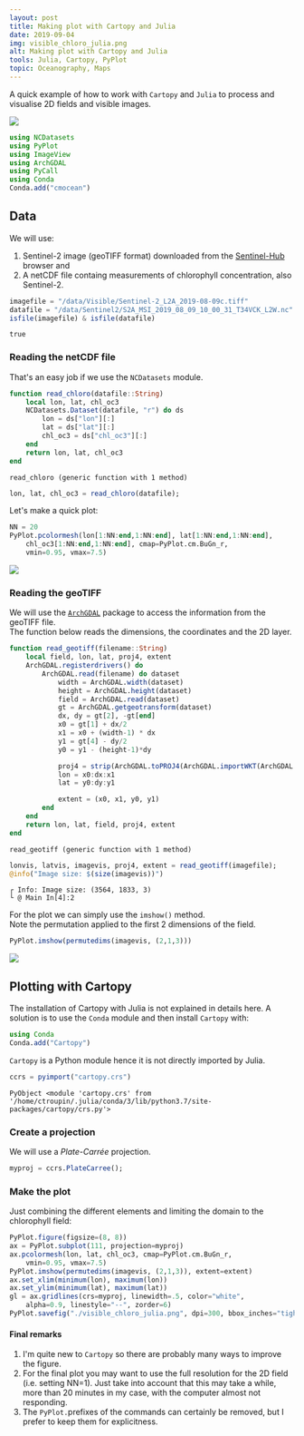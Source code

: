```yaml
---
layout: post
title: Making plot with Cartopy and Julia
date: 2019-09-04
img: visible_chloro_julia.png
alt: Making plot with Cartopy and Julia
tools: Julia, Cartopy, PyPlot
topic: Oceanography, Maps
---
```


A quick example of how to work with `Cartopy` and `Julia` to process and visualise 2D fields and visible images.

<img src="{{ site.url }}/figures/blog/{{ page.img }}" class="img-responsive">


```julia
using NCDatasets
using PyPlot
using ImageView
using ArchGDAL
using PyCall
using Conda
Conda.add("cmocean")
```

## Data
We will use:
1. Sentinel-2 image (geoTIFF format) downloaded from the [Sentinel-Hub](https://apps.sentinel-hub.com/eo-browser/?lat=57.991&lng=18.620&zoom=9&time=2019-08-09&preset=1_TRUE_COLOR&atmFilter=DOS1&datasource=Sentinel-2%20L2A) browser and
2. A netCDF file containg measurements of chlorophyll concentration, also Sentinel-2.


```julia
imagefile = "/data/Visible/Sentinel-2_L2A_2019-08-09c.tiff"
datafile = "/data/Sentinel2/S2A_MSI_2019_08_09_10_00_31_T34VCK_L2W.nc"
isfile(imagefile) & isfile(datafile)
```

    true


### Reading the netCDF file
That's an easy job if we use the `NCDatasets` module.


```julia
function read_chloro(datafile::String)
    local lon, lat, chl_oc3
    NCDatasets.Dataset(datafile, "r") do ds
        lon = ds["lon"][:]
        lat = ds["lat"][:]
        chl_oc3 = ds["chl_oc3"][:]
    end
    return lon, lat, chl_oc3
end
```

    read_chloro (generic function with 1 method)


```julia
lon, lat, chl_oc3 = read_chloro(datafile);
```

Let's make a quick plot:


```julia
NN = 20
PyPlot.pcolormesh(lon[1:NN:end,1:NN:end], lat[1:NN:end,1:NN:end],
    chl_oc3[1:NN:end,1:NN:end], cmap=PyPlot.cm.BuGn_r,
    vmin=0.95, vmax=7.5)
```

<img src="{{ site.url }}/figures/blog/cartopy-julia/output_8_0.png" class="img-responsive">


### Reading the geoTIFF
We will use the [`ArchGDAL`](https://github.com/yeesian/ArchGDAL.jl) package to access the information from the geoTIFF file.       
The function below reads the dimensions, the coordinates and the 2D layer.


```julia
function read_geotiff(filename::String)
    local field, lon, lat, proj4, extent
    ArchGDAL.registerdrivers() do
        ArchGDAL.read(filename) do dataset
            width = ArchGDAL.width(dataset)
            height = ArchGDAL.height(dataset)
            field = ArchGDAL.read(dataset)
            gt = ArchGDAL.getgeotransform(dataset)
            dx, dy = gt[2], -gt[end]
            x0 = gt[1] + dx/2
            x1 = x0 + (width-1) * dx
            y1 = gt[4] - dy/2
            y0 = y1 - (height-1)*dy

            proj4 = strip(ArchGDAL.toPROJ4(ArchGDAL.importWKT(ArchGDAL.getproj(dataset))))
            lon = x0:dx:x1
            lat = y0:dy:y1

            extent = (x0, x1, y0, y1)
        end
    end
    return lon, lat, field, proj4, extent
end
```


    read_geotiff (generic function with 1 method)


```julia
lonvis, latvis, imagevis, proj4, extent = read_geotiff(imagefile);
@info("Image size: $(size(imagevis))")
```

    ┌ Info: Image size: (3564, 1833, 3)
    └ @ Main In[4]:2


For the plot we can simply use the `imshow()` method.     
Note the permutation applied to the first 2 dimensions of the field.


```julia
PyPlot.imshow(permutedims(imagevis, (2,1,3)))
```

<img src="{{ site.url }}/figures/blog/cartopy-julia/output_13_0.png" class="img-responsive">


## Plotting with Cartopy

The installation of Cartopy with Julia is not explained in details here. A solution is to use the `Conda` module and then install `Cartopy` with:
```julia
using Conda
Conda.add("Cartopy")
```
`Cartopy` is a Python module hence it is not directly imported by Julia.


```julia
ccrs = pyimport("cartopy.crs")
```


    PyObject <module 'cartopy.crs' from '/home/ctroupin/.julia/conda/3/lib/python3.7/site-packages/cartopy/crs.py'>


### Create a projection
We will use a *Plate-Carrée* projection.


```julia
myproj = ccrs.PlateCarree();
```

### Make the plot
Just combining the different elements and limiting the domain to the chlorophyll field:


```julia
PyPlot.figure(figsize=(8, 8))
ax = PyPlot.subplot(111, projection=myproj)
ax.pcolormesh(lon, lat, chl_oc3, cmap=PyPlot.cm.BuGn_r,
    vmin=0.95, vmax=7.5)
PyPlot.imshow(permutedims(imagevis, (2,1,3)), extent=extent)
ax.set_xlim(minimum(lon), maximum(lon))
ax.set_ylim(minimum(lat), maximum(lat))
gl = ax.gridlines(crs=myproj, linewidth=.5, color="white",
    alpha=0.9, linestyle="--", zorder=6)
PyPlot.savefig("./visible_chloro_julia.png", dpi=300, bbox_inches="tight")
```

#### Final remarks
1. I'm quite new to `Cartopy` so there are probably many ways to improve the figure.
2. For the final plot you may want to use the full resolution for the 2D field (i.e. setting NN=1). Just take into account that this may take a while, more than 20 minutes in my case, with the computer almost not responding.
3. The `PyPlot.`prefixes of the commands can certainly be removed, but I prefer to keep them for explicitness.
